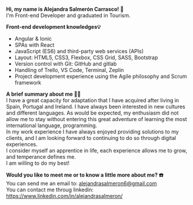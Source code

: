 <strong> Hi, my name is Alejandra Salmerón Carrasco! 👋 </strong> <br>
I'm Front-end Developer and graduated in Tourism. <br>

<strong>Front-end development knowledges💡</strong> 
<ul>
  <li>Angular & Ionic
  </li>
  <li>SPAs with React
  </li>
  <li>JavaScript (ES6) and third-party web services (APIs)
  </li>
  <li>Layout: HTML5, CSS3, Flexbox, CSS Grid, SASS, Bootstrap
  </li>
  <li>Version control with Git: GitHub and gitlab
  </li>
  <li>Handling of Trello, VS Code, Terminal, Zeplin
  </li>
  <li>Project development experience using the Agile philosophy and Scrum framework
  </li>
</ul>

<p>
<strong>A brief summary about me 💁‍♀️</strong> <br>
I have a great capacity for adaptation that I have acquired after living in Spain, Portugal and Ireland. I have always been interested in new cultures and different languages. As would be expected, my enthusiasm did not allow me to stay without entering this great adventure of learning the most international language, programming. <br>
In my work experience I have always enjoyed providing solutions to my clients, and I am looking forward to continuing to do so through digital experiences.<br>
I consider myself an apprentice in life, each experience allows me to grow, and temperance defines me.<br>
I am willing to do my best!
</p>

<strong> Would you like to meet me or to know a little more about me? ☎️ </strong> <br>
You can send me an email to: alejandrasalmeron6@gmail.com <br>
You can contact me throug linkedin: https://www.linkedin.com/in/alejandrasalmeron/ <br>

